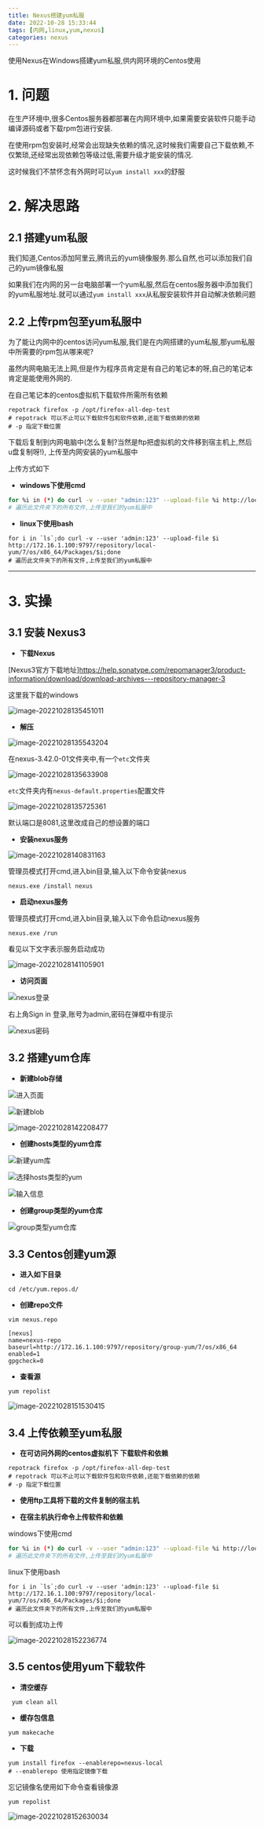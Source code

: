 ```yaml
---
title: Nexus搭建yum私服
date: 2022-10-28 15:33:44
tags: [内网,linux,yum,nexus]
categories: nexus
---
```

使用Nexus在Windows搭建yum私服,供内网环境的Centos使用

<!-- more -->

# 1. 问题

在生产环境中,很多Centos服务器都部署在内网环境中,如果需要安装软件只能手动编译源码或者下载rpm包进行安装.

在使用rpm包安装时,经常会出现缺失依赖的情况,这时候我们需要自己下载依赖,不仅繁琐,还经常出现依赖包等级过低,需要升级才能安装的情况.

这时候我们不禁怀念有外网时可以`yum install xxx`的舒服

# 2. 解决思路

## 2.1 搭建yum私服

我们知道,Centos添加阿里云,腾讯云的yum镜像服务.那么自然,也可以添加我们自己的yum镜像私服

如果我们在内网的另一台电脑部署一个yum私服,然后在centos服务器中添加我们的yum私服地址.就可以通过`yum install xxx`从私服安装软件并自动解决依赖问题

## 2.2 上传rpm包至yum私服中

为了能让内网中的centos访问yum私服,我们是在内网搭建的yum私服,那yum私服中所需要的rpm包从哪来呢?

虽然内网电脑无法上网,但是作为程序员肯定是有自己的笔记本的呀,自己的笔记本肯定是能使用外网的.

在自己笔记本的centos虚拟机下载软件所需所有依赖

```shell
repotrack firefox -p /opt/firefox-all-dep-test
# repotrack 可以不止可以下载软件包和软件依赖,还能下载依赖的依赖
# -p 指定下载位置
```

下载后复制到内网电脑中(怎么复制?当然是ftp把虚拟机的文件移到宿主机上,然后u盘复制呀!), 上传至内网安装的yum私服中

上传方式如下

- **windows下使用cmd**

```sh
for %i in (*) do curl -v --user "admin:123" --upload-file %i http://localhost:9797/repository/local-yum/7/os/x86_64/Packages/%i
# 遍历此文件夹下的所有文件,上传至我们的yum私服中
```

- **linux下使用bash**

```shell
for i in `ls`;do curl -v --user 'admin:123' --upload-file $i http://172.16.1.100:9797/repository/local-yum/7/os/x86_64/Packages/$i;done
# 遍历此文件夹下的所有文件,上传至我们的yum私服中
```



---

# 3. 实操

## 3.1 安装 Nexus3

- **下载Nexus**

[Nexus3官方下载地址]https://help.sonatype.com/repomanager3/product-information/download/download-archives---repository-manager-3

这里我下载的windows

![image-20221028135451011](https://image-1306887402.cos.ap-nanjing.myqcloud.com/markDown/image-20221028135451011.png)

- **解压**

![image-20221028135543204](https://image-1306887402.cos.ap-nanjing.myqcloud.com/markDown/image-20221028135543204.png)

在nexus-3.42.0-01文件夹中,有一个`etc`文件夹

![image-20221028135633908](https://image-1306887402.cos.ap-nanjing.myqcloud.com/markDown/image-20221028135633908.png)

`etc`文件夹内有`nexus-default.properties`配置文件

![image-20221028135725361](https://image-1306887402.cos.ap-nanjing.myqcloud.com/markDown/image-20221028135725361.png)

默认端口是8081,这里改成自己的想设置的端口

- **安装nexus服务**

![image-20221028140831163](https://image-1306887402.cos.ap-nanjing.myqcloud.com/markDown/image-20221028140831163.png)

管理员模式打开cmd,进入bin目录,输入以下命令安装nexus

```shell
nexus.exe /install nexus
```

- **启动nexus服务**

管理员模式打开cmd,进入bin目录,输入以下命令启动nexus服务

```
nexus.exe /run
```

看见以下文字表示服务启动成功

![image-20221028141105901](https://image-1306887402.cos.ap-nanjing.myqcloud.com/markDown/image-20221028141105901.png)

- **访问页面**

![nexus登录](https://image-1306887402.cos.ap-nanjing.myqcloud.com/markDown/08f4c17365424e60a9077bd164905a28.png)

右上角Sign in 登录,账号为admin,密码在弹框中有提示

![nexus密码](https://image-1306887402.cos.ap-nanjing.myqcloud.com/markDown/9e4c25926a6140f8a083ecec95e8364e.png)

## 3.2 搭建yum仓库

- **新建blob存储**

![进入页面](https://image-1306887402.cos.ap-nanjing.myqcloud.com/markDown/image-20221028142109308.png)



![新建blob](https://image-1306887402.cos.ap-nanjing.myqcloud.com/markDown/image-20221028142144770.png)



![image-20221028142208477](https://image-1306887402.cos.ap-nanjing.myqcloud.com/markDown/image-20221028142208477.png)





- **创建hosts类型的yum仓库**

![新建yum库](https://image-1306887402.cos.ap-nanjing.myqcloud.com/markDown/image-20221028142916068.png)





![选择hosts类型的yum](https://image-1306887402.cos.ap-nanjing.myqcloud.com/markDown/image-20221028142936464.png)





![输入信息](https://image-1306887402.cos.ap-nanjing.myqcloud.com/markDown/image-20221028143031491.png)



- **创建group类型的yum仓库**



![group类型yum仓库](https://image-1306887402.cos.ap-nanjing.myqcloud.com/markDown/image-20221028143211399.png)





## 3.3 Centos创建yum源

- **进入如下目录**

```shell
cd /etc/yum.repos.d/
```

- **创建repo文件**

```shell
vim nexus.repo
```

```repo
[nexus]
name=nexus-repo
baseurl=http://172.16.1.100:9797/repository/group-yum/7/os/x86_64
enabled=1
gpgcheck=0
```

- **查看源**

```shell
yum repolist
```

![image-20221028151530415](https://image-1306887402.cos.ap-nanjing.myqcloud.com/markDown/image-20221028151530415.png)





## 3.4 上传依赖至yum私服

- **在可访问外网的centos虚拟机下 下载软件和依赖**

```shell
repotrack firefox -p /opt/firefox-all-dep-test
# repotrack 可以不止可以下载软件包和软件依赖,还能下载依赖的依赖
# -p 指定下载位置
```

- **使用ftp工具将下载的文件复制的宿主机**

- **在宿主机执行命令上传软件和依赖**

windows下使用cmd

```sh
for %i in (*) do curl -v --user "admin:123" --upload-file %i http://localhost:9797/repository/local-yum/7/os/x86_64/Packages/%i
# 遍历此文件夹下的所有文件,上传至我们的yum私服中
```

linux下使用bash

```shell
for i in `ls`;do curl -v --user 'admin:123' --upload-file $i http://172.16.1.100:9797/repository/local-yum/7/os/x86_64/Packages/$i;done
# 遍历此文件夹下的所有文件,上传至我们的yum私服中
```



可以看到成功上传

![image-20221028152236774](https://image-1306887402.cos.ap-nanjing.myqcloud.com/markDown/image-20221028152236774.png)



## 3.5 centos使用yum下载软件

- **清空缓存**

```shell
 yum clean all
```

- **缓存包信息**

```shell
yum makecache
```

- **下载**

```shell
yum install firefox --enablerepo=nexus-local
# --enablerepo 使用指定镜像下载
```

忘记镜像名使用如下命令查看镜像源

```shell
yum repolist
```

![image-20221028152630034](https://image-1306887402.cos.ap-nanjing.myqcloud.com/markDown/image-20221028152630034.png)

